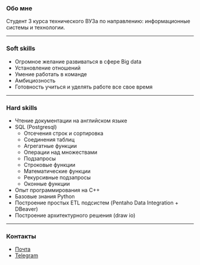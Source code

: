### Обо мне
Студент 3 курса технического ВУЗа по направлению: информационные системы и технологии.
***
### Soft skills
* Огромное желание развиваться в сфере Big data
* Установление отношений
* Умение работать в команде
* Амбициозность
* Готовность учиться и уделять работе все свое время 
***
### Hard skills
* Чтение документации на английском языке
* SQL (Postgresql)
  * Отсечения строк и сортировка
  * Соединения таблиц
  * Агрегатные функции
  * Операции над множествами
  * Подзапросы
  * Строковые функции
  * Математические функции
  * Рекурсивные подзапросы
  * Оконные функции
* Опыт программирования на C++
* Базовые знания Python
* Построение простых  ETL подсистем (Pentaho Data Integration + DBeaver) 
* Построение архитектурного решения (draw io)
***
### Контакты
* [Почта](annushkanikolaeva00@gmail.com)
* [Telegram](https://t.me/Make_me_wanna_die)
